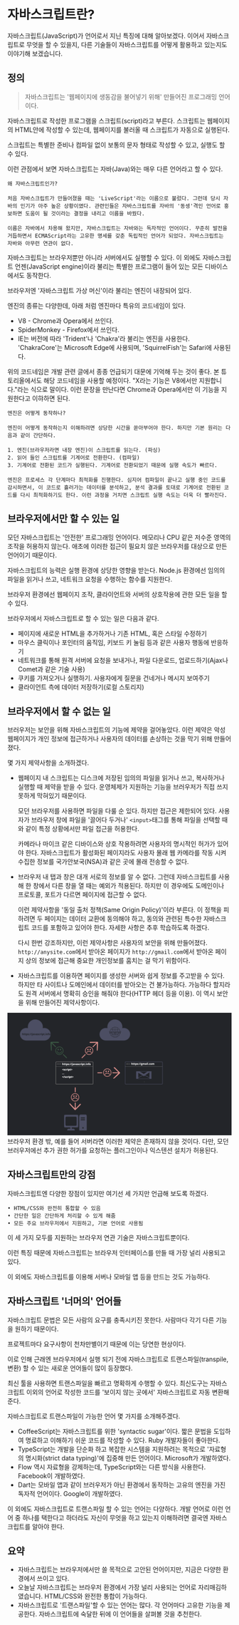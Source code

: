 # 자바스크립트란?
자바스크립트(JavaScript)가 언어로서 지닌 특징에 대해 알아보겠다. 이어서 자바스크립트로 무엇을 할 수 있을지, 다른 기술들이 자바스크립트를 어떻게 활용하고 있는지도 이야기해 보겠습니다.

## 정의
> 자바스크립트는 '웹페이지에 생동감을 불어넣기 위해' 만들어진 프로그래밍 언어이다.

자바스크립트로 작성한 프로그램을 스크립트(script)라고 부른다. 스크립트는 웹페이지의 HTML안에 작성할 수 있는데, 웹페이지를 불러올 때 스크립트가 자동으로 실행된다.

스크립트는 특별한 준비나 컴파일 없이 보통의 문자 형태로 작성할 수 있고, 실행도 할 수 있다.

이런 관점에서 보면 자바스크립트는 자바(Java)와는 매우 다른 언어라고 할 수 있다.

```
왜 자바스크립트인가?

처음 자바스크립트가 만들어졌을 때는 'LiveScript'라는 이름으로 불렀다. 그런데 당시 자바의 인기가 아주 높은 상황이였다. 관련인들은 자바스크립트를 자바의 '동셍'격인 언어로 홍보하면 도움이 될 것이라는 결정을 내리고 이름을 바꿨다.

이름은 자바에서 차용해 왔지만, 자바스크립트는 자바와는 독자적인 언어이다. 꾸준히 발전을 거듭하면서 ECMAScript라는 고유한 명세를 갖춘 독립적인 언어가 되었다. 자바스크립트는 자바와 아무런 연관이 없다.
```
자바스크립트는 브라우저뿐만 아니라 서버에서도 실행할 수 있다. 이 외에도 자바스크립트 언젠(JavaScript engine)이라 불리는 특별한 프로그램이 들어 있는 모든 디바이스에서도 동작한다.

브라우저엔 '자바스크립트 가상 머신'이라 불리는 엔진이 내장되어 있다.

엔진의 종류는 다양한데, 아래 처럼 엔진마다 특유의 코드네임이 있다. 

* V8 - Chrome과 Opera에서 쓰인다.
* SpiderMonkey - Firefox에서 쓰인다.
* IE는 버전에 따라 'Trident'나 'Chakra'라 불리는 엔진을 사용한다. 'ChakraCore'는 Microsoft Edge에 사용되며, 'SquirrelFish'는 Safari에 사용된다.

위의 코드네임은 개발 관련 글에서 종종 언급되기 대문에 기억해 두는 것이 좋다. 본 튜토리올에서도 해당 코드네임을 사용할 예정이다. "X라는 기능은 V8에서만 지원합니다."라는 식으로 말이다. 이런 문장을 만난다면 Chrome과 Opera에서만 이 기능을 지원한다고 이햐하면 된다.

```
엔진은 어떻게 동작하나?

엔진이 어떻게 동작하는지 이해하려면 상당한 시간을 쏟아부어야 한다. 하지만 기본 원리는 다음과 같이 간단하다.

1. 엔진(브라우저라면 내장 엔진)이 스크립트를 읽는다. (파싱)
2. 읽어 들인 스크립트를 기계어로 전환한다. (컴파일)
3. 기계어로 전환된 코드가 실행된다. 기계어로 전환되었기 때문에 실행 속도가 빠르다.

엔진은 프로세스 각 단계마다 최적화를 진행한다. 심지어 컴파일이 끝나고 실행 중인 코드를 감시하면서, 이 코드로 흘러가는 데이터를 분석하고, 분석 결과를 토대로 기계어로 전환된 코드를 다시 최적화하기도 한다. 이런 과정을 거치면 스크립트 실행 속도는 더욱 더 빨라진다.
```

## 브라우저에서만 할 수 있는 일
모던 자바스크립트는 '안전한' 프로그래밍 언어이다. 메모리나 CPU 같은 저수준 영역의 조작을 허용하지 않는다. 애초에 이러한 접근이 필요치 않은 브라우저를 대상으로 만든 언어이기 때문이다.

자바스크립트의 능력은 실행 환경에 상당한 영향을 받는다. Node.js 환경에선 임의의 파일을 읽거나 쓰고, 네트워크 요청을 수행하는 함수를 지원한다.

브라우저 환경에선 웹페이지 조작, 클라이언트와 서버의 상호작용에 관한 모든 일을 할 수 있다.

브라우저에서 자바스크립트로 할 수 있는 일은 다음과 같다.

* 페이지에 새로운 HTML을 추가하거나 기존 HTML, 혹은 스타일 수정하기
* 마우스 클릭이나 포인터의 움직임, 키보드 키 눌림 등과 같은 사용자 행동에 반응하기
* 네트워크를 통해 원격 서버에 요청을 보내거나, 파일 다운로드, 업로드하기(Ajax나 Comet과 같은 기술 사용)
* 쿠키를 가져오거나 실행하기. 사용자에게 질문을 건네거나 메시지 보여주기
* 클라이언트 측에 데이터 저장하기(로컬 스토리지)

## 브라우저에서 할 수 없는 일
브러우저는 보안을 위해 자바스크립트의 기능에 제약을 걸어놓았다. 이런 제약은 악성 웹페이지가 개인 정보에 접근하거나 사용자의 데이터를 손상하는 것을 막기 위해 만들어졌다.

몇 가지 제약사항을 소개하겠다.

* 웹페이지 내 스크립트는 디스크에 저장된 임의의 파일을 읽거나 쓰고, 복사하거나 실행할 때 제약을 받을 수 있다. 운영체제가 지원하는 기능을 브러우저가 직접 쓰지 못하게 막혀있기 때문이다.

    모던 브라우저를 사용하면 파일을 다룰 순 있다. 하지만 접근은 제한되어 있다. 사용자가 브라우저 창에 파일을 '끌어다 두거나' ```<input>```태그를 통해 파일을 선택할 때와 같이 특정 상황에서만 파일 접근을 허용한다.

    카메라나 마이크 같은 디바이스와 상호 작용하려면 사용자의 명시적인 허가가 있어야 한다. 자바스크립트가 활성화된 페이지라도 사용자 몰래 웹 카메라를 작동 시켜 수집한 정보를 국가안보국(NSA)과 같은 곳에 몰래 전송할 수 없다.

* 브라우저 내 탭과 창은 대개 서로의 정보를 알 수 없다. 그런데 자바스크립트를 사용해 한 창에서 다른 창을 열 때는 예외가 적용된다. 하지만 이 경우에도 도메인이나 프로토콜, 포트가 다르면 페이지에 접근할 수 없다.

    이런 제약사항을 '동일 출처 정책(Same Origin Policy)'이라 부른다. 이 정책을 피하려면 두 페이지는 데이터 교환에 동의해야 하고, 동의와 관련된 특수한 자바스크립트 코드를 포함하고 있어야 한다. 자세한 사항은 추후 학습하도록 하겠다.

    다시 한번 강조하지만, 이런 제약사항은 사용자의 보안을 위해 만들어졌다. ```http://anysite.com```에서 받아온 페이지가 ```http://gmail.com```에서 받아온 페이지 상의 정보에 접근해 중요한 개인정보를 훔치는 걸 막기 위함이다.

* 자바스크립트를 이용하면 페이지를 생성한 서버와 쉽게 정보를 주고받을 수 있다. 하지만 타 사이트나 도메인에서 데이터를 받아오는 건 불가능하다. 가능하다 할지라도 원격 서버에서 명확히 승인을 해줘야 한다(HTTP 헤더 등을 이용). 이 역시 보안을 위해 만들어진 제약사항이다.

<img src="/Introduction/img/img.png">
</img>
브라우저 환경 밖, 예를 들어 서버라면 이러한 제약은 존재하지 않을 것이다. 다만, 모던 브러우저에선 추가 권한 허가를 요청하는 플러그인이나 익스텐션 설치가 허용된다.

## 자바스크립트만의 강점
자바스크립트엔 다양한 장점이 있지만 여기선 세 가지만 언급해 보도록 하겠다.
```
• HTML/CSS와 완전히 통합할 수 있음
• 간단한 일은 간단하게 처리할 수 있게 해줌
• 모든 주요 브라우저에서 지원하고, 기본 언어로 사용됨
```
이 세 가지 모두를 지원하는 브라우저 연관 기술은 자바스크립트뿐이다.

이런 특징 때문에 자바스크립트는 브라우저 인터페이스를 만들 때 가장 널리 사용되고 있다.

이 외에도 자바스크립트를 이용해 서버나 모바일 앱 등을 만드는 것도 가능하다.

## 자바스크립트 '너머의' 언어들
자바스크립트 문법은 모든 사람의 요구를 충족시키진 못한다. 사람마다 각기 다른 기능을 원하기 때문이다.

프로젝트마다 요구사항이 천차만별이기 때문에 이는 당연한 현상이다.

이로 인해 근래엔 브라우저에서 실행 되기 전에 자바스크립트로 트랜스파일(transpile, 변환) 할 수 있는 새로운 언어들이 많이 등장했다.

최신 툴을 사용하면 트랜스파일을 빠르고 명확하게 수행할 수 있다. 최신도구는 자바스크립트 이외의 언어로 작성한 코드를 '보이지 않는 곳에서' 자바스크립트로 자동 변환해준다.

자바스크립트로 트랜스파일이 가능한 언어 몇 가지를 소개해주겠다.

* CoffeeScript는 자바스크립트를 위한 'syntactic sugar'이다. 짧은 문법을 도입하여 명료하고 이해하기 쉬운 코드를 작성할 수 있다. Ruby 개발자들이 좋아한다.
* TypeScript는 개발을 단순화 하고 복잡한 시스템을 지원하려는 목적으로 '자료형의 명시화(strict data typing)'에 집중해 만든 언어이다. Microsoft가 개발하였다.
* Flow 역시 자료형을 강제하는데, TypeScript와는 다른 방식을 사용한다. Facebook이 개발하였다.
* Dart는 모바일 앱과 같이 브러우저가 아닌 환경에서 동작하는 고유의 엔진을 가진 독자적 언어이다. Google이 개발하였다.

이 외에도 자바스크립트로 트랜스파일 할 수 있는 언어는 다양하다. 개발 언어로 이런 언어 중 하나를 택한다고 하더라도 자신이 무엇을 하고 있는지 이해하려면 결국엔 자바스크립트를 알아야 한다.

## 요약
* 자바스크립트는 브라우저에서만 쓸 목적으로 고안된 언어이지만, 지금은 다양한 환경에서 쓰이고 있다.
* 오늘날 자바스크립트는 브라우저 환경에서 가장 널리 사용되는 언어로 자리매김하였습니다. HTML/CSS와 완전한 통합이 가능하다.
* 자바스크립트로 '트랜스파일'할 수 있는 언어는 많다. 각 언어마다 고유한 기능을 제공한다. 자바스크립트에 숙달한 뒤에 이 언어들을 살펴볼 것을 추천한다.
